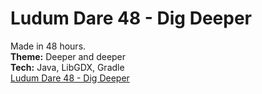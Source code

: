 # Ludum Dare 48 - Dig Deeper
Made in 48 hours. \
**Theme:** Deeper and deeper \
**Tech:** Java, LibGDX, Gradle \
[Ludum Dare 48 - Dig Deeper](https://ldjam.com/events/ludum-dare/48/dig-deeper-1)
